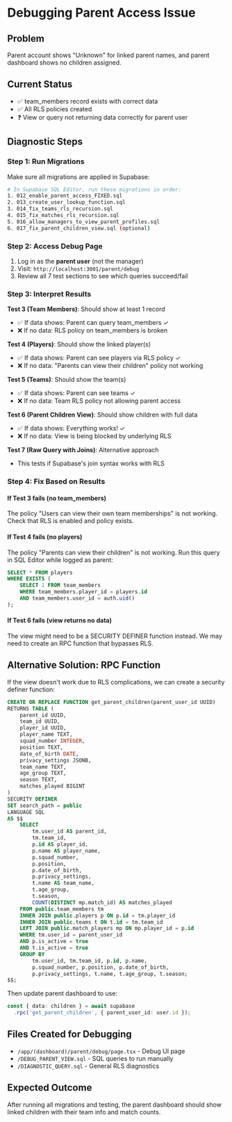 # Debugging Parent Access Issue

## Problem
Parent account shows "Unknown" for linked parent names, and parent dashboard shows no children assigned.

## Current Status
- ✅ team_members record exists with correct data
- ✅ All RLS policies created
- ❓ View or query not returning data correctly for parent user

## Diagnostic Steps

### Step 1: Run Migrations
Make sure all migrations are applied in Supabase:

```bash
# In Supabase SQL Editor, run these migrations in order:
1. 012_enable_parent_access_FIXED.sql
2. 013_create_user_lookup_function.sql
3. 014_fix_teams_rls_recursion.sql
4. 015_fix_matches_rls_recursion.sql
5. 016_allow_managers_to_view_parent_profiles.sql
6. 017_fix_parent_children_view.sql (optional)
```

### Step 2: Access Debug Page
1. Log in as the **parent user** (not the manager)
2. Visit: `http://localhost:3001/parent/debug`
3. Review all 7 test sections to see which queries succeed/fail

### Step 3: Interpret Results

**Test 3 (Team Members)**: Should show at least 1 record
- ✅ If data shows: Parent can query team_members ✓
- ❌ If no data: RLS policy on team_members is broken

**Test 4 (Players)**: Should show the linked player(s)
- ✅ If data shows: Parent can see players via RLS policy ✓
- ❌ If no data: "Parents can view their children" policy not working

**Test 5 (Teams)**: Should show the team(s)
- ✅ If data shows: Parent can see teams ✓
- ❌ If no data: Team RLS policy not allowing parent access

**Test 6 (Parent Children View)**: Should show children with full data
- ✅ If data shows: Everything works! ✓
- ❌ If no data: View is being blocked by underlying RLS

**Test 7 (Raw Query with Joins)**: Alternative approach
- This tests if Supabase's join syntax works with RLS

### Step 4: Fix Based on Results

#### If Test 3 fails (no team_members)
The policy "Users can view their own team memberships" is not working.
Check that RLS is enabled and policy exists.

#### If Test 4 fails (no players)
The policy "Parents can view their children" is not working.
Run this query in SQL Editor while logged as parent:
```sql
SELECT * FROM players
WHERE EXISTS (
    SELECT 1 FROM team_members
    WHERE team_members.player_id = players.id
    AND team_members.user_id = auth.uid()
);
```

#### If Test 6 fails (view returns no data)
The view might need to be a SECURITY DEFINER function instead.
We may need to create an RPC function that bypasses RLS.

## Alternative Solution: RPC Function

If the view doesn't work due to RLS complications, we can create a security definer function:

```sql
CREATE OR REPLACE FUNCTION get_parent_children(parent_user_id UUID)
RETURNS TABLE (
    parent_id UUID,
    team_id UUID,
    player_id UUID,
    player_name TEXT,
    squad_number INTEGER,
    position TEXT,
    date_of_birth DATE,
    privacy_settings JSONB,
    team_name TEXT,
    age_group TEXT,
    season TEXT,
    matches_played BIGINT
)
SECURITY DEFINER
SET search_path = public
LANGUAGE SQL
AS $$
    SELECT
        tm.user_id AS parent_id,
        tm.team_id,
        p.id AS player_id,
        p.name AS player_name,
        p.squad_number,
        p.position,
        p.date_of_birth,
        p.privacy_settings,
        t.name AS team_name,
        t.age_group,
        t.season,
        COUNT(DISTINCT mp.match_id) AS matches_played
    FROM public.team_members tm
    INNER JOIN public.players p ON p.id = tm.player_id
    INNER JOIN public.teams t ON t.id = tm.team_id
    LEFT JOIN public.match_players mp ON mp.player_id = p.id
    WHERE tm.user_id = parent_user_id
    AND p.is_active = true
    AND t.is_active = true
    GROUP BY
        tm.user_id, tm.team_id, p.id, p.name,
        p.squad_number, p.position, p.date_of_birth,
        p.privacy_settings, t.name, t.age_group, t.season;
$$;
```

Then update parent dashboard to use:
```typescript
const { data: children } = await supabase
  .rpc('get_parent_children', { parent_user_id: user.id });
```

## Files Created for Debugging
- `/app/(dashboard)/parent/debug/page.tsx` - Debug UI page
- `/DEBUG_PARENT_VIEW.sql` - SQL queries to run manually
- `/DIAGNOSTIC_QUERY.sql` - General RLS diagnostics

## Expected Outcome
After running all migrations and testing, the parent dashboard should show linked children with their team info and match counts.
